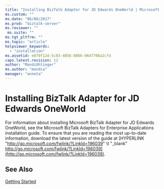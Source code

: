 ```yaml
---
title: "Installing BizTalk Adapter for JD Edwards OneWorld | Microsoft Docs"
ms.custom: ""
ms.date: "06/08/2017"
ms.prod: "biztalk-server"
ms.reviewer: ""
 ms.suite: ""
ms.tgt_pltfrm: ""
ms.topic: "article"
helpviewer_keywords: 
  - "installation"
ms.assetid: e870f12d-5c83-4056-8066-0647706a2cfd
caps.latest.revision: 12
author: "MandiOhlinger"
ms.author: "mandia"
manager: "anneta"
---
```

# Installing BizTalk Adapter for JD Edwards OneWorld
For information about installing Microsoft BizTalk Adapter for JD Edwards OneWorld, see the Microsoft BizTalk Adapters for Enterprise Applications installation guide. To ensure that you are reading the most up-to-date information, download the latest version of the guide at [HYPERLINK "http://go.microsoft.com/fwlink/?LinkId=196039" \t "_blank" http://go.microsoft.com/fwlink/?LinkId=196039](http://go.microsoft.com/fwlink/?LinkId=196039).  
  
## See Also  
 [Getting Started](../core/getting-started-with-biztalk-adapter-for-jd-edwards-oneworld.md)